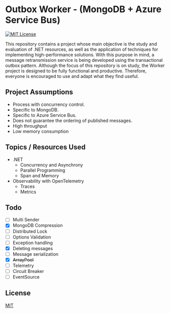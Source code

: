 # Outbox Worker - (MongoDB + Azure Service Bus)
[![MIT License](https://img.shields.io/badge/License-MIT-green.svg)](https://choosealicense.com/licenses/mit/)

This repository contains a project whose main objective is the study and evaluation of .NET resources, as well as the application of techniques for implementing high-performance solutions.
With this purpose in mind, a message retransmission service is being developed using the transactional outbox pattern.
Although the focus of this repository is on study, the Worker project is designed to be fully functional and productive. Therefore, everyone is encouraged to use and adapt what they find useful.

## Project Assumptions

* Process with concurrency control.
* Specific to MongoDB.
* Specific to Azure Service Bus.
* Does not guarantee the ordering of published messages.
* High throughput
* Low memory consumption

## Topics / Resources Used

* .NET
  - Concurrency and Asynchrony
  - Parallel Programming
  - Span<T> and Memory<T>
* Observability with OpenTelemetry
  - Traces
  - Metrics

## Todo

- [ ] Multi Sender
- [x] MongoDB Compression 
- [ ] Distributed Lock
- [ ] Options Validation
- [ ] Exception handling
- [x] Deleting messages
- [ ] Message serialization
- [x] ~~ArrayPool~~
- [ ] Telemetry
- [ ] Circuit Breaker
- [ ] EventSource

## License
[MIT](https://choosealicense.com/licenses/mit/)